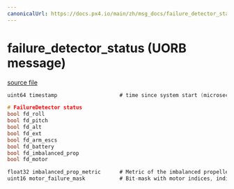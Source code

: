```yaml
---
canonicalUrl: https://docs.px4.io/main/zh/msg_docs/failure_detector_status
---
```


# failure_detector_status (UORB message)



[source file](https://github.com/PX4/PX4-Autopilot/blob/release/1.13/msg/failure_detector_status.msg)

```c
uint64 timestamp                    # time since system start (microseconds)

# FailureDetector status
bool fd_roll
bool fd_pitch
bool fd_alt
bool fd_ext
bool fd_arm_escs
bool fd_battery
bool fd_imbalanced_prop
bool fd_motor

float32 imbalanced_prop_metric      # Metric of the imbalanced propeller check (low-passed)
uint16 motor_failure_mask           # Bit-mask with motor indices, indicating critical motor failures

```
